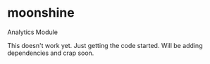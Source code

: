 moonshine
=========

Analytics Module

This doesn't work yet.  Just getting the code started.  Will be adding dependencies and crap soon.
